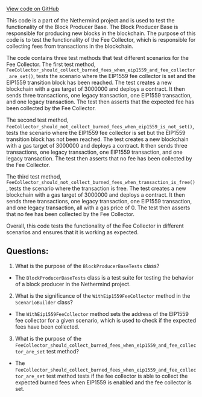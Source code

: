 [View code on GitHub](https://github.com/NethermindEth/nethermind/src/Nethermind/Nethermind.Blockchain.Test/Producers/BlockProducerBaseTests.FeeCollector.cs)

This code is a part of the Nethermind project and is used to test the functionality of the Block Producer Base. The Block Producer Base is responsible for producing new blocks in the blockchain. The purpose of this code is to test the functionality of the Fee Collector, which is responsible for collecting fees from transactions in the blockchain.

The code contains three test methods that test different scenarios for the Fee Collector. The first test method, `FeeCollector_should_collect_burned_fees_when_eip1559_and_fee_collector_are_set()`, tests the scenario where the EIP1559 fee collector is set and the EIP1559 transition block has been reached. The test creates a new blockchain with a gas target of 3000000 and deploys a contract. It then sends three transactions, one legacy transaction, one EIP1559 transaction, and one legacy transaction. The test then asserts that the expected fee has been collected by the Fee Collector.

The second test method, `FeeCollector_should_not_collect_burned_fees_when_eip1559_is_not_set()`, tests the scenario where the EIP1559 fee collector is set but the EIP1559 transition block has not been reached. The test creates a new blockchain with a gas target of 3000000 and deploys a contract. It then sends three transactions, one legacy transaction, one EIP1559 transaction, and one legacy transaction. The test then asserts that no fee has been collected by the Fee Collector.

The third test method, `FeeCollector_should_not_collect_burned_fees_when_transaction_is_free()`, tests the scenario where the transaction is free. The test creates a new blockchain with a gas target of 3000000 and deploys a contract. It then sends three transactions, one legacy transaction, one EIP1559 transaction, and one legacy transaction, all with a gas price of 0. The test then asserts that no fee has been collected by the Fee Collector.

Overall, this code tests the functionality of the Fee Collector in different scenarios and ensures that it is working as expected.
## Questions: 
 1. What is the purpose of the `BlockProducerBaseTests` class?
- The `BlockProducerBaseTests` class is a test suite for testing the behavior of a block producer in the Nethermind project.

2. What is the significance of the `WithEip1559FeeCollector` method in the `ScenarioBuilder` class?
- The `WithEip1559FeeCollector` method sets the address of the EIP1559 fee collector for a given scenario, which is used to check if the expected fees have been collected.

3. What is the purpose of the `FeeCollector_should_collect_burned_fees_when_eip1559_and_fee_collector_are_set` test method?
- The `FeeCollector_should_collect_burned_fees_when_eip1559_and_fee_collector_are_set` test method tests if the fee collector is able to collect the expected burned fees when EIP1559 is enabled and the fee collector is set.
